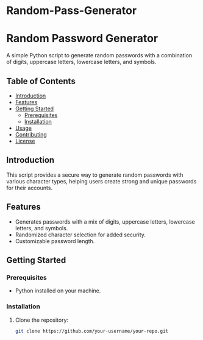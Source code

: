 # Random-Pass-Generator

# Random Password Generator

A simple Python script to generate random passwords with a combination of digits, uppercase letters, lowercase letters, and symbols.

## Table of Contents

- [Introduction](#introduction)
- [Features](#features)
- [Getting Started](#getting-started)
  - [Prerequisites](#prerequisites)
  - [Installation](#installation)
- [Usage](#usage)
- [Contributing](#contributing)
- [License](#license)

## Introduction

This script provides a secure way to generate random passwords with various character types, helping users create strong and unique passwords for their accounts.

## Features

- Generates passwords with a mix of digits, uppercase letters, lowercase letters, and symbols.
- Randomized character selection for added security.
- Customizable password length.

## Getting Started

### Prerequisites

- Python installed on your machine.

### Installation

1. Clone the repository:

   ```bash
   git clone https://github.com/your-username/your-repo.git

